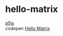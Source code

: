 # hello-matrix

[p5js](https://p5js.org/)  
codepen [Hello Matrix](https://codepen.io/MananTank/pen/rNVQKPR)
